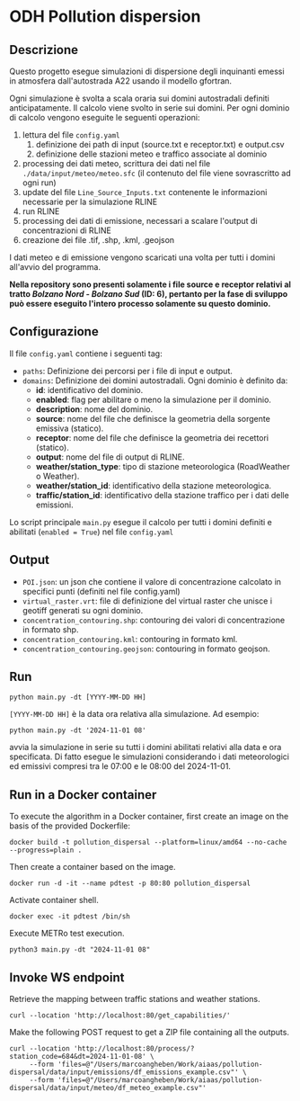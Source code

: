 <!--
SPDX-FileCopyrightText: NOI Techpark <digital@noi.bz.it>

SPDX-License-Identifier: CC0-1.0
-->

# ODH Pollution dispersion

## Descrizione

Questo progetto esegue simulazioni di dispersione degli inquinanti emessi in atmosfera dall'autostrada A22 usando il modello gfortran.

Ogni simulazione è svolta a scala oraria sui domini autostradali definiti anticipatamente.
Il calcolo viene svolto in serie sui domini. Per ogni dominio di calcolo vengono eseguite le seguenti operazioni:

1. lettura del file `config.yaml`
   1. definizione dei path di input (source.txt e receptor.txt) e output.csv
   2. definizione delle stazioni meteo e traffico associate al dominio
2. processing dei dati meteo, scrittura dei dati nel file `./data/input/meteo/meteo.sfc` (il contenuto del file viene sovrascritto ad ogni run)
3. update del file `Line_Source_Inputs.txt` contenente le informazioni necessarie per la simulazione RLINE
4. run RLINE
5. processing dei dati di emissione, necessari a scalare l'output di concentrazioni di RLINE
6. creazione dei file .tif, .shp, .kml, .geojson

I dati meteo e di emissione vengono scaricati una volta per tutti i domini all'avvio del programma.

**Nella repository sono presenti solamente i file source e receptor relativi al tratto _Bolzano Nord - Bolzano Sud_ (ID: 6), pertanto per la fase di sviluppo può essere eseguito l'intero processo solamente su questo dominio.**

## Configurazione

Il file `config.yaml` contiene i seguenti tag:
- `paths`: Definizione dei percorsi per i file di input e output.
- `domains`: Definizione dei domini autostradali. Ogni dominio è definito da:
  - **id**: identificativo del dominio.
  - **enabled**: flag per abilitare o meno la simulazione per il dominio.
  - **description**: nome del dominio.
  - **source**: nome del file che definisce la geometria della sorgente emissiva (statico).
  - **receptor**: nome del file che definisce la geometria dei recettori (statico).
  - **output**: nome del file di output di RLINE.
  - **weather/station_type**: tipo di stazione meteorologica (RoadWeather o Weather).
  - **weather/station_id**: identificativo della stazione meteorologica.
  - **traffic/station_id**: identificativo della stazione traffico per i dati delle emissioni.

Lo script principale `main.py` esegue il calcolo per tutti i domini definiti e abilitati (`enabled = True`) nel file `config.yaml`

## Output

- `POI.json`: un json che contiene il valore di concentrazione calcolato in specifici punti (definiti nel file config.yaml)
- `virtual_raster.vrt`: file di definizione del virtual raster che unisce i geotiff generati su ogni dominio.
- `concentration_contouring.shp`: contouring dei valori di concentrazione in formato shp.
- `concentration_contouring.kml`: contouring in formato kml.
- `concentration_contouring.geojson`: contouring in formato geojson.

## Run

```
python main.py -dt [YYYY-MM-DD HH]
```
`[YYYY-MM-DD HH]` è la data ora relativa alla simulazione. Ad esempio:

```
python main.py -dt '2024-11-01 08'
```

avvia la simulazione in serie su tutti i domini abilitati relativi alla data e ora specificata. Di fatto esegue le simulazioni considerando i dati meteorologici ed emissivi compresi tra le 07:00 e le 08:00 del 2024-11-01.

## Run in a Docker container

To execute the algorithm in a Docker container, first create an image on the basis of the provided Dockerfile:

```docker build -t pollution_dispersal --platform=linux/amd64 --no-cache --progress=plain .```

Then create a container based on the image.

```docker run -d -it --name pdtest -p 80:80 pollution_dispersal```

Activate container shell.

```docker exec -it pdtest /bin/sh```

Execute METRo test execution.

```python3 main.py -dt "2024-11-01 08"```

## Invoke WS endpoint

Retrieve the mapping between traffic stations and weather stations.

```
curl --location 'http://localhost:80/get_capabilities/'
```

Make the following POST request to get a ZIP file containing all the outputs.

```
curl --location 'http://localhost:80/process/?station_code=684&dt=2024-11-01-08' \
     --form 'files=@"/Users/marcoangheben/Work/aiaas/pollution-dispersal/data/input/emissions/df_emissions_example.csv"' \
     --form 'files=@"/Users/marcoangheben/Work/aiaas/pollution-dispersal/data/input/meteo/df_meteo_example.csv"'
```
